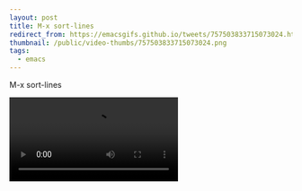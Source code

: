 ```yaml
---
layout: post
title: M-x sort-lines
redirect_from: https://emacsgifs.github.io/tweets/757503833715073024.html
thumbnail: /public/video-thumbs/757503833715073024.png
tags:
  - emacs
---
```


M-x sort-lines

<video controls autoplay loop>
  <source src="/public/videos/757503833715073024.mp4" type="video/mp4">
    Sorry your browser does not support the video tag, maybe time to upgrade?
</video>
